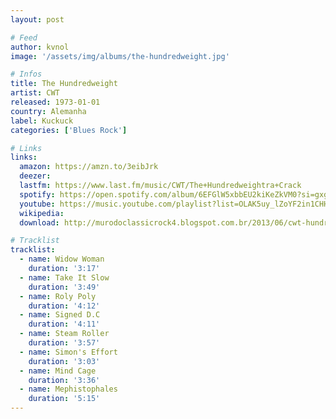 ```yaml
---
layout: post

# Feed
author: kvnol
image: '/assets/img/albums/the-hundredweight.jpg'

# Infos
title: The Hundredweight
artist: CWT
released: 1973-01-01
country: Alemanha
label: Kuckuck
categories: ['Blues Rock']

# Links
links:
  amazon: https://amzn.to/3eibJrk
  deezer:
  lastfm: https://www.last.fm/music/CWT/The+Hundredweightra+Crack
  spotify: https://open.spotify.com/album/6EFGlW5xbbEU2kiKeZkVM0?si=gxgzdWr0SwqQK7xay1auIg
  youtube: https://music.youtube.com/playlist?list=OLAK5uy_lZoYF2in1CHHkq-K2D16G4Bva_-roOToc
  wikipedia:
  download: http://murodoclassicrock4.blogspot.com.br/2013/06/cwt-hundredweight-1973.html

# Tracklist
tracklist:
  - name: Widow Woman
    duration: '3:17'
  - name: Take It Slow
    duration: '3:49'
  - name: Roly Poly
    duration: '4:12'
  - name: Signed D.C
    duration: '4:11'
  - name: Steam Roller
    duration: '3:57'
  - name: Simon's Effort
    duration: '3:03'
  - name: Mind Cage
    duration: '3:36'
  - name: Mephistophales
    duration: '5:15'
---
```

